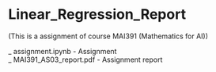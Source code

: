 # Linear_Regression_Report
(This is a assignment of course MAI391 (Mathematics for AI))

_ assignment.ipynb - Assignment \
_ MAI391_AS03_report.pdf - Assignment report 

